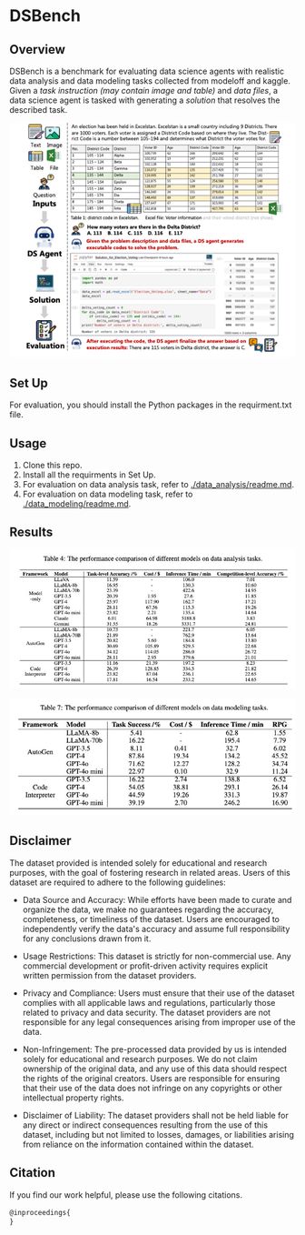 # DSBench

## Overview
DSBench is a benchmark for evaluating data science agents with 
realistic data analysis and data modeling tasks collected from 
modeloff and kaggle. 
Given a *task instruction (may contain image and table)* and
*data files*, a data science agent is tasked with generating 
a *solution* that resolves the described task.

<p align="center">
<img src="figures/overview_new.png">
</p>

## Set Up
For evaluation, you should install the Python packages in the requirment.txt file.

## Usage

1. Clone this repo.
2. Install all the requirments in Set Up.
3. For evaluation on data analysis task, refer to [./data_analysis/readme.md](https://github.com/LiqiangJing/DSBench/blob/main/data_analysis/readme.md).
4. For evaluation on data modeling task, refer to [./data_modeling/readme.md](https://github.com/LiqiangJing/DSBench/blob/main/data_modeling/readme.md).

## Results

<p align="center">
<img src="figures/result1.png">
</p>

<p align="center">
<img src="figures/result2.png" width="650">
</p>

##  Disclaimer
The dataset provided is intended solely for educational and research purposes, with the goal of fostering research in related areas. Users of this dataset are required to adhere to the following guidelines:

- Data Source and Accuracy: While efforts have been made to curate and organize the data, we make no guarantees regarding the accuracy, completeness, or timeliness of the dataset. Users are encouraged to independently verify the data's accuracy and assume full responsibility for any conclusions drawn from it.

- Usage Restrictions: This dataset is strictly for non-commercial use. Any commercial development or profit-driven activity requires explicit written permission from the dataset providers.

- Privacy and Compliance: Users must ensure that their use of the dataset complies with all applicable laws and regulations, particularly those related to privacy and data security. The dataset providers are not responsible for any legal consequences arising from improper use of the data.

- Non-Infringement: The pre-processed data provided by us is intended solely for educational and research purposes. We do not claim ownership of the original data, and any use of this data should respect the rights of the original creators. Users are responsible for ensuring that their use of the data does not infringe on any copyrights or other intellectual property rights.

- Disclaimer of Liability: The dataset providers shall not be held liable for any direct or indirect consequences resulting from the use of this dataset, including but not limited to losses, damages, or liabilities arising from reliance on the information contained within the dataset.

##  Citation
If you find our work helpful, please use the following citations.
```
@inproceedings{
}
```



